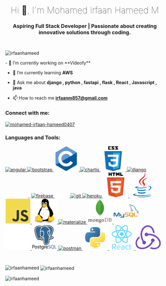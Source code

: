 <h1 align="center" style="font-weight:100;">Hi 👋, I'm Mohamed Irfaan Hameed M</h1>
<h3 align="center">Aspiring  Full Stack Developer | Passionate about creating innovative solutions through coding.</h3><br/>


<p align="left"> <img src="https://komarev.com/ghpvc/?username=irfaanhameed&label=Profile%20views&color=0e75b6&style=flat" alt="irfaanhameed" /> </p>
- 🔭 I’m currently working on **Videofy**

- 🌱 I’m currently learning **AWS**

- 💬 Ask me about **django , python , fastapi , flask , React , Javascript , java**

- 📫 How to reach me **irfaanm857@gmail.com**

<h3 align="left">Connect with me:</h3>
<p align="left">
<a href="https://linkedin.com/in/mohamed-irfaan-hameed0407" target="blank"><img align="center" src="https://raw.githubusercontent.com/rahuldkjain/github-profile-readme-generator/master/src/images/icons/Social/linked-in-alt.svg" alt="mohamed-irfaan-hameed0407" height="30" width="40" /></a>
</p>

<h3 align="left">Languages and Tools:</h3>
<p align="left">
  <a href="https://angular.io" target="_blank" rel="noreferrer">
    <img src="https://angular.io/assets/images/logos/angular/angular.svg" alt="angular" width="80" height="80"/>
  </a> 
  <a href="https://getbootstrap.com" target="_blank" rel="noreferrer">
    <img src="https://miro.medium.com/v2/resize:fit:500/1*wXhdUKkpJUQZ-kqtBWCwWA.png" alt="bootstrap" width="80" height="80"/>
  </a>
  <a href="https://www.cprogramming.com/" target="_blank" rel="noreferrer">
    <img src="https://raw.githubusercontent.com/devicons/devicon/master/icons/c/c-original.svg" alt="c" width="80" height="80"/>
  </a> 
  <a href="https://www.chartjs.org" target="_blank" rel="noreferrer">
    <img src="https://www.chartjs.org/media/logo-title.svg" alt="chartjs" width="80" height="80"/>
  </a> 
  <a href="https://www.w3schools.com/css/" target="_blank" rel="noreferrer">
    <img src="https://raw.githubusercontent.com/devicons/devicon/master/icons/css3/css3-original-wordmark.svg" alt="css3" width="80" height="80"/>
  </a> 
  <a href="https://www.djangoproject.com/" target="_blank" rel="noreferrer">
    <img src="https://cdn.worldvectorlogo.com/logos/django.svg" alt="django" width="80" height="80"/>
  </a> 
  <a href="https://expressjs.com" target="_blank" rel="noreferrer" style="background-color: #FFFFFF; padding: 5px; border-radius: 5px;">
    <img src="https://i.morioh.com/210415/1986f2b7.webp" alt="express" width="100" height="80" style="filter: brightness(0) invert(1);" />
  </a>
  <a href="https://firebase.google.com/" target="_blank" rel="noreferrer">
    <img src="https://www.vectorlogo.zone/logos/firebase/firebase-icon.svg" alt="firebase" width="80" height="80"/>
  </a> 
  <a href="https://flask.palletsprojects.com/" target="_blank" rel="noreferrer">
    <img src="https://th.bing.com/th/id/OIP.sceRW7gTtYxGx9CKK_b1ZwHaDt?rs=1&pid=ImgDetMain" alt="flask" width="100" height="80" style="filter: brightness(0) invert(1);"/>
  </a> 
  <a href="https://git-scm.com/" target="_blank" rel="noreferrer">
    <img src="https://www.vectorlogo.zone/logos/git-scm/git-scm-icon.svg" alt="git" width="80" height="80"/>
  </a> 
  <a href="https://heroku.com" target="_blank" rel="noreferrer">
    <img src="https://www.vectorlogo.zone/logos/heroku/heroku-icon.svg" alt="heroku" width="80" height="80"/>
  </a> 
  <a href="https://www.w3.org/html/" target="_blank" rel="noreferrer">
    <img src="https://raw.githubusercontent.com/devicons/devicon/master/icons/html5/html5-original-wordmark.svg" alt="html5" width="80" height="80"/>
  </a> 
  <a href="https://www.java.com" target="_blank" rel="noreferrer">
    <img src="https://raw.githubusercontent.com/devicons/devicon/master/icons/java/java-original.svg" alt="java" width="80" height="80"/>
  </a> 
  <a href="https://developer.mozilla.org/en-US/docs/Web/JavaScript" target="_blank" rel="noreferrer">
    <img src="https://raw.githubusercontent.com/devicons/devicon/master/icons/javascript/javascript-original.svg" alt="javascript" width="80" height="80"/>
  </a> 
  <a href="https://www.linux.org/" target="_blank" rel="noreferrer">
    <img src="https://raw.githubusercontent.com/devicons/devicon/master/icons/linux/linux-original.svg" alt="linux" width="80" height="80"/>
  </a> 
  <a href="https://materializecss.com/" target="_blank" rel="noreferrer">
    <img src="https://raw.githubusercontent.com/prplx/svg-logos/5585531d45d294869c4eaab4d7cf2e9c167710a9/svg/materialize.svg" alt="materialize" width="80" height="80"/>
  </a> 
  <a href="https://www.mongodb.com/" target="_blank" rel="noreferrer">
    <img src="https://raw.githubusercontent.com/devicons/devicon/master/icons/mongodb/mongodb-original-wordmark.svg" alt="mongodb" width="80" height="80"/>
  </a> 
  <a href="https://www.mysql.com/" target="_blank" rel="noreferrer">
    <img src="https://raw.githubusercontent.com/devicons/devicon/master/icons/mysql/mysql-original-wordmark.svg" alt="mysql" width="80" height="80"/>
  </a> 
  <a href="https://nodejs.org" target="_blank" rel="noreferrer">
    <img src="https://raw.githubusercontent.com/devicons/devicon/master/icons/nodejs/nodejs-original-wordmark.svg" alt="nodejs" width="80" height="80" style="filter: brightness(0) invert(1);"/>
  </a> 

 
  <a href="https://www.postgresql.org" target="_blank" rel="noreferrer">
    <img src="https://raw.githubusercontent.com/devicons/devicon/master/icons/postgresql/postgresql-original-wordmark.svg" alt="postgresql" width="80" height="80"/>
  </a> 
  <a href="https://postman.com" target="_blank" rel="noreferrer">
    <img src="https://www.vectorlogo.zone/logos/getpostman/getpostman-icon.svg" alt="postman" width="80" height="80"/>
  </a> 
  <a href="https://www.python.org" target="_blank" rel="noreferrer">
    <img src="https://raw.githubusercontent.com/devicons/devicon/master/icons/python/python-original.svg" alt="python" width="80" height="80"/>
  </a> 
  <a href="https://reactjs.org/" target="_blank" rel="noreferrer">
    <img src="https://raw.githubusercontent.com/devicons/devicon/master/icons/react/react-original-wordmark.svg" alt="react" width="80" height="80"/>
  </a> 
  <a href="https://redux.js.org" target="_blank" rel="noreferrer">
    <img src="https://raw.githubusercontent.com/devicons/devicon/master/icons/redux/redux-original.svg" alt="redux" width="80" height="80"/>
  </a> 
 

</p><br/>


<p><img align="left" src="https://github-readme-stats.vercel.app/api/top-langs?username=irfaanhameed&show_icons=true&locale=en&layout=compact&theme=dark" alt="irfaanhameed" /></p>

<p>&nbsp;<img align="center" src="https://github-readme-stats.vercel.app/api?username=irfaanhameed&show_icons=true&locale=en&theme=dark" alt="irfaanhameed" /></p>

<p><img align="center" src="https://github-readme-streak-stats.herokuapp.com/?user=irfaanhameed&theme=dark" alt="irfaanhameed" /></p>

